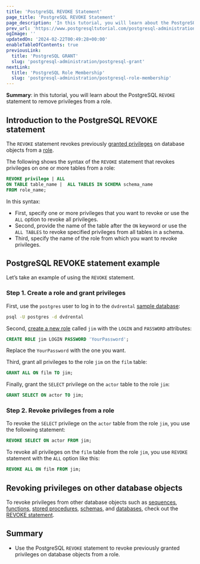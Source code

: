 ```yaml
---
title: 'PostgreSQL REVOKE Statement'
page_title: 'PostgreSQL REVOKE Statement'
page_description: 'In this tutorial, you will learn about the PostgreSQL REVOKE statement to remove privileges from a role.'
prev_url: 'https://www.postgresqltutorial.com/postgresql-administration/postgresql-revoke/'
ogImage: ''
updatedOn: '2024-02-22T00:49:28+00:00'
enableTableOfContents: true
previousLink:
  title: 'PostgreSQL GRANT'
  slug: 'postgresql-administration/postgresql-grant'
nextLink:
  title: 'PostgreSQL Role Membership'
  slug: 'postgresql-administration/postgresql-role-membership'
---
```


**Summary**: in this tutorial, you will learn about the PostgreSQL `REVOKE` statement to remove privileges from a role.

## Introduction to the PostgreSQL REVOKE statement

The `REVOKE` statement revokes previously [granted privileges](postgresql-grant) on database objects from a [role](postgresql-roles).

The following shows the syntax of the `REVOKE` statement that revokes privileges on one or more tables from a role:

```sql
REVOKE privilege | ALL
ON TABLE table_name |  ALL TABLES IN SCHEMA schema_name
FROM role_name;
```

In this syntax:

- First, specify one or more privileges that you want to revoke or use the `ALL` option to revoke all privileges.
- Second, provide the name of the table after the `ON` keyword or use the `ALL TABLES` to revoke specified privileges from all tables in a schema.
- Third, specify the name of the role from which you want to revoke privileges.

## PostgreSQL REVOKE statement example

Let’s take an example of using the `REVOKE` statement.

### Step 1\. Create a role and grant privileges

First, use the `postgres` user to log in to the `dvdrental` [sample database](../postgresql-getting-started/postgresql-sample-database):

```bash
psql -U postgres -d dvdrental
```

Second, [create a new role](postgresql-roles) called `jim` with the `LOGIN` and `PASSWORD` attributes:

```sql
CREATE ROLE jim LOGIN PASSWORD 'YourPassword';
```

Replace the `YourPassword` with the one you want.

Third, grant all privileges to the role `jim` on the `film` table:

```sql
GRANT ALL ON film TO jim;
```

Finally, grant the `SELECT` privilege on the `actor` table to the role `jim`:

```sql
GRANT SELECT ON actor TO jim;
```

### Step 2\. Revoke privileges from a role

To revoke the `SELECT` privilege on the `actor` table from the role `jim`, you use the following statement:

```sql
REVOKE SELECT ON actor FROM jim;
```

To revoke all privileges on the `film` table from the role `jim`, you use `REVOKE` statement with the `ALL` option like this:

```sql
REVOKE ALL ON film FROM jim;
```

## Revoking privileges on other database objects

To revoke privileges from other database objects such as [sequences](../postgresql-tutorial/postgresql-sequences), [functions](../postgresql-functions), [stored procedures](../postgresql-plpgsql/postgresql-create-procedure), [schemas](postgresql-schema), and [databases](postgresql-create-database), check out the [REVOKE statement](https://www.postgresql.org/docs/current/sql-revoke.html).

## Summary

- Use the PostgreSQL `REVOKE` statement to revoke previously granted privileges on database objects from a role.
